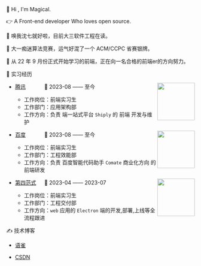 👋 Hi , I'm Magical.
 
👉 A Front-end developer Who loves open source.

👻 唤我沈七就好啦，目前大三软件工程在读。

🎈 大一痴迷算法竞赛，运气好混了一个 ACM/CCPC 省赛银牌。

🚗 从 22 年 9 月份正式开始学习的前端，正在向一名合格的前端er的方向努力。

💼 实习经历

<img align="right" width="100" height="100" src="https://github.com/Magicalboys/Magicalboys/assets/98963572/927b39f6-8927-470b-9244-8b1e7cb9996b" />

- [腾讯]() &emsp;&emsp;&emsp; 📌 2023-08 —— 至今

  - 工作岗位：前端实习生
  - 工作部门：应用架构部
  - 工作方向：负责  端一站式平台 `Shiply` 的 前端 开发与维护

<img align="right" width="100" height="100" src="https://comate.baidu.com/images/comate.png" />

- [百度]() &emsp;&emsp;&emsp; 📌 2023-08 —— 至今

  - 工作岗位：前端实习生
  - 工作部门：工程效能部
  - 工作方向：负责 百度智能代码助手 `Comate` 商业化方向 的前端研发
 
<img align="right" width="100" height="100" src="https://img.bosszhipin.com/beijin/upload/com/workfeel/20210902/7bf6f160950405e98e132c109931137dc49cec6551953cb055c35eea20ce448d12dac96826844a94.jpg" />

- [第四范式](https://www.4paradigm.com/about/index.html) &emsp; 📌 2023-04 —— 2023-07

  - 工作岗位：前端实习生
  - 工作部门：工程交付部
  - 工作方向：`web` 应用的 `Electron` 端的开发,部署,上线等全流程跟进
 

✍️ 技术博客

  - [语雀](https://www.yuque.com/magicalboy)

  - [CSDN](https://blog.csdn.net/m0_66139206?spm=1011.2441.3001.5343)

